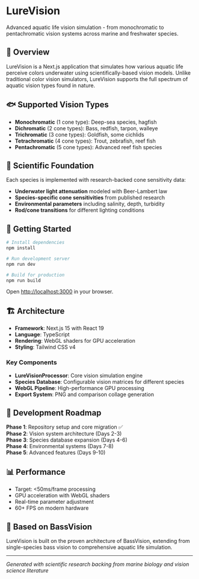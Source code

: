 # LureVision

Advanced aquatic life vision simulation - from monochromatic to pentachromatic vision systems across marine and freshwater species.

## 🌊 Overview

LureVision is a Next.js application that simulates how various aquatic life perceive colors underwater using scientifically-based vision models. Unlike traditional color vision simulators, LureVision supports the full spectrum of aquatic vision types found in nature.

## 🐟 Supported Vision Types

- **Monochromatic** (1 cone type): Deep-sea species, hagfish
- **Dichromatic** (2 cone types): Bass, redfish, tarpon, walleye  
- **Trichromatic** (3 cone types): Goldfish, some cichlids
- **Tetrachromatic** (4 cone types): Trout, zebrafish, reef fish
- **Pentachromatic** (5 cone types): Advanced reef fish species

## 🔬 Scientific Foundation

Each species is implemented with research-backed cone sensitivity data:
- **Underwater light attenuation** modeled with Beer-Lambert law
- **Species-specific cone sensitivities** from published research
- **Environmental parameters** including salinity, depth, turbidity
- **Rod/cone transitions** for different lighting conditions

## 🚀 Getting Started

```bash
# Install dependencies
npm install

# Run development server
npm run dev

# Build for production
npm run build
```

Open [http://localhost:3000](http://localhost:3000) in your browser.

## 🏗️ Architecture

- **Framework**: Next.js 15 with React 19
- **Language**: TypeScript
- **Rendering**: WebGL shaders for GPU acceleration
- **Styling**: Tailwind CSS v4

### Key Components

- **LureVisionProcessor**: Core vision simulation engine
- **Species Database**: Configurable vision matrices for different species
- **WebGL Pipeline**: High-performance GPU processing
- **Export System**: PNG and comparison collage generation

## 🌊 Development Roadmap

**Phase 1**: Repository setup and core migration ✅  
**Phase 2**: Vision system architecture (Days 2-3)  
**Phase 3**: Species database expansion (Days 4-6)  
**Phase 4**: Environmental systems (Days 7-8)  
**Phase 5**: Advanced features (Days 9-10)

## 📊 Performance

- Target: <50ms/frame processing
- GPU acceleration with WebGL shaders
- Real-time parameter adjustment
- 60+ FPS on modern hardware

## 🧬 Based on BassVision

LureVision is built on the proven architecture of BassVision, extending from single-species bass vision to comprehensive aquatic life simulation.

---

*Generated with scientific research backing from marine biology and vision science literature*